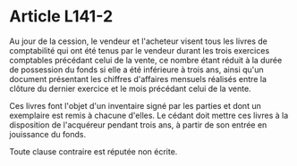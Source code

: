 # Article L141-2

Au jour de la cession, le vendeur et l'acheteur visent tous les livres de comptabilité qui ont été tenus par le vendeur durant les trois exercices comptables précédant celui de la vente, ce nombre étant réduit à la durée de possession du fonds si elle a été inférieure à trois ans, ainsi qu'un document présentant les chiffres d'affaires mensuels réalisés entre la clôture du dernier exercice et le mois précédant celui de la vente.

Ces livres font l'objet d'un inventaire signé par les parties et dont un exemplaire est remis à chacune d'elles. Le cédant doit mettre ces livres à la disposition de l'acquéreur pendant trois ans, à partir de son entrée en jouissance du fonds.

Toute clause contraire est réputée non écrite.
